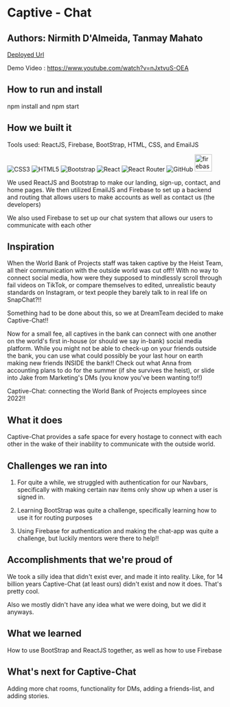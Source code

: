 # Captive - Chat


## Authors: Nirmith D'Almeida, Tanmay Mahato
[Deployed Url](https://merry-beignet-17ea28.netlify.app/)

Demo Video : https://www.youtube.com/watch?v=nJxtvuS-OEA

## How to run and install
npm install and npm start


## How we built it
Tools used: ReactJS, Firebase, BootStrap, HTML, CSS, and EmailJS

![CSS3](https://img.shields.io/badge/css3-%231572B6.svg?logo=css3&logoColor=white&style=for-the-badge)
![HTML5](https://img.shields.io/badge/html5-%23E34F26.svg?logo=html5&logoColor=white&style=for-the-badge)
![Bootstrap](https://img.shields.io/badge/bootstrap-%23563D7C.svg?logo=bootstrap&logoColor=white&style=for-the-badge)
![React](https://img.shields.io/badge/react-%2320232a.svg?logo=react&logoColor=%2361DAFB&style=for-the-badge)
![React Router](https://img.shields.io/badge/React_Router-CA4245?logo=react-router&logoColor=white&style=for-the-badge)
![GitHub](https://img.shields.io/badge/github-%23121011.svg?logo=github&logoColor=white&style=for-the-badge)
<a href="https://firebase.google.com/" target="_blank" rel="noreferrer"> <img src="https://www.vectorlogo.zone/logos/firebase/firebase-icon.svg" alt="firebase" width="40" height="40"/> </a>

We used ReactJS and Bootstrap to make our landing, sign-up, contact, and home pages. We then utilized EmailJS and Firebase to set up a backend and routing that allows users to make accounts as well as contact us (the developers)

We also used Firebase to set up our chat system that allows our users to communicate with each other


## Inspiration
When the World Bank of Projects staff was taken captive by the Heist Team, all their communication with the outside world was cut off!! With no way to connect social media, how were they supposed to mindlessly scroll through fail videos on TikTok, or compare themselves to edited, unrealistic beauty standards on Instagram, or text people they barely talk to in real life on SnapChat?!!

Something had to be done about this, so we at DreamTeam decided to make Captive-Chat!!

Now for a small fee, all captives in the bank can connect with one another on the world's first in-house (or should we say in-bank) social media platform. While you might not be able to check-up on your friends outside the bank, you can use what could possibly be your last hour on earth making new friends INSIDE the bank!! Check out what Anna from accounting plans to do for the summer (if she survives the heist), or slide into Jake from Marketing's DMs (you know you've been wanting to!!)

Captive-Chat: connecting the World Bank of Projects employees since 2022!!


## What it does
Captive-Chat provides a safe space for every hostage to connect with each other in the wake of their inability to communicate with the outside world.


## Challenges we ran into
1) For quite a while, we struggled with authentication for our Navbars, specifically with making certain nav items only show up when a user is signed in.

2) Learning BootStrap was quite a challenge, specifically learning how to use it for routing purposes

3) Using Firebase for authentication and making the chat-app was quite a challenge, but luckily mentors were there to help!!


## Accomplishments that we're proud of
We took a silly idea that didn't exist ever, and made it into reality. Like, for 14 billion years Captive-Chat (at least ours) didn't exist and now it does. That's pretty cool.

Also we mostly didn't have any idea what we were doing, but we did it anyways.

## What we learned
How to use BootStrap and ReactJS together, as well as how to use Firebase

## What's next for Captive-Chat
Adding more chat rooms, functionality for DMs, adding a friends-list, and adding stories.

